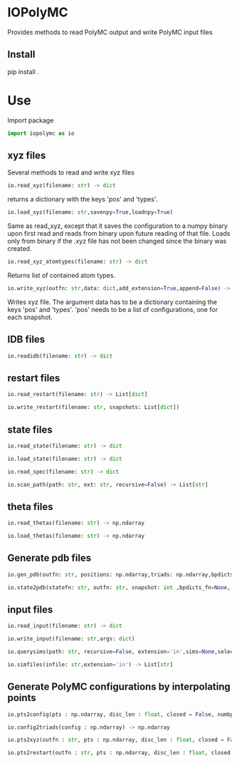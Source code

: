 # IOPolyMC
Provides methods to read PolyMC output and write PolyMC input files



## Install

pip install .


# Use

Import package

```python
import iopolymc as io
```

## xyz files

Several methods to read and write xyz files
```python
io.read_xyz(filename: str) -> dict
```
returns a dictionary with the keys 'pos' and 'types'.


```python
io.load_xyz(filename: str,savenpy=True,loadnpy=True)
```
Same as read_xyz, except that it saves the configuration to a numpy binary upon first
read and reads from binary upon future reading of that file. Loads only from binary if the .xyz file has not been changed since the binary was created.


```python
io.read_xyz_atomtypes(filename: str) -> dict
```
Returns list of contained atom types.


```python
io.write_xyz(outfn: str,data: dict,add_extension=True,append=False) -> None
```
Writes xyz file. The argument data has to be a dictionary containing the keys 'pos' and 'types'. 'pos' needs to be a list of configurations, one for each snapshot. 

## IDB files
```python
io.readidb(filename: str) -> dict
```

## restart files
```python
io.read_restart(filename: str) -> List[dict]
```
```python
io.write_restart(filename: str, snapshots: List[dict])
```

## state files
```python
io.read_state(filename: str) -> dict
```
```python
io.load_state(filename: str) -> dict
```
```python
io.read_spec(filename: str) -> dict
```
```python
io.scan_path(path: str, ext: str, recursive=False) -> List[str]
```

## theta files
```python
io.read_thetas(filename: str) -> np.ndarray
```
```python
io.load_thetas(filename: str) -> np.ndarray
```

## Generate pdb files
```python
io.gen_pdb(outfn: str, positions: np.ndarray,triads: np.ndarray,bpdicts: dict, sequence = None, center=True)
```
```python
io.state2pdb(statefn: str, outfn: str, snapshot: int ,bpdicts_fn=None, sequence=None, center=True)
```

## input files
```python
io.read_input(filename: str) -> dict
```
```python
io.write_input(filename: str,args: dict)
```
```python
io.querysims(path: str, recursive=False, extension='in',sims=None,select=None) -> List[dict]
```
```python
io.simfiles(infile: str,extension='in') -> List[str]
```

## Generate PolyMC configurations by interpolating points
```python
io.pts2config(pts : np.ndarray, disc_len : float, closed = False, numbp = None, translate_first = True) -> np.ndarray
```
```python
io.config2triads(config : np.ndarray) -> np.ndarray
```
```python
io.pts2xyz(outfn : str, pts : np.ndarray, disc_len : float, closed = False, numbp = None, translate_first = True, sequence = None, default_type = 'C', snapshotid = 0)
```
```python
io.pts2restart(outfn : str, pts : np.ndarray, disc_len : float, closed = False, numbp = None, translate_first = True, sequence = None, default_type = 'a', snapshotid = 0)
```